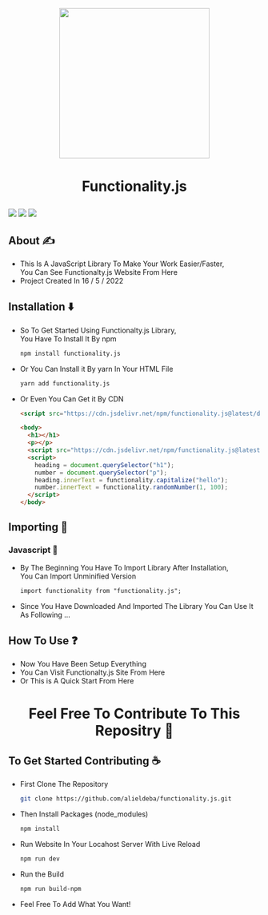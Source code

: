 <p align="center"><img width="300px" src="https://i.ibb.co/f03pXV1/js.png" /></p>

# <p align="center">Functionality.js</p>

<p float="right">
<!-- License -->
<img src="https://img.shields.io/github/license/alieldeba/functionalty.js?style=for-the-badge" />
<!-- Stars -->
 <img src="https://img.shields.io/github/stars/alieldeba/functionality.js?style=for-the-badge" />
<!-- Node Version -->
<img src="https://img.shields.io/badge/node-16.15.1-red?style=for-the-badge" />
</p>

## About ✍️

- This Is A JavaScript Library To Make Your Work Easier/Faster,<br />
  You Can See Functionalty.js Website From Here
- Project Created In 16 / 5 / 2022

## Installation ⬇️

- So To Get Started Using Functionalty.js Library,<br />
  You Have To Install It By npm
  ```sh
  npm install functionality.js
  ```
- Or You Can Install it By yarn In Your HTML File

  ```sh
  yarn add functionality.js
  ```
  
- Or Even You Can Get it By CDN

  ```html
  <script src="https://cdn.jsdelivr.net/npm/functionality.js@latest/dist/functionality.min.js"></script>
  ```
  ```html
  <body>
    <h1></h1>
    <p></p>
    <script src="https://cdn.jsdelivr.net/npm/functionality.js@latest/dist/functionality.min.js"></script>
    <script>
      heading = document.querySelector("h1");
      number = document.querySelector("p");
      heading.innerText = functionality.capitalize("hello");
      number.innerText = functionality.randomNumber(1, 100);
    </script>
  </body>
  ```

## Importing 🦐

### Javascript 💛

- By The Beginning You Have To Import Library After Installation,<br />
  You Can Import Unminified Version

  ```html
  import functionality from "functionality.js";
  ```

- Since You Have Downloaded And Imported The Library You Can Use It As Following ...

## How To Use ❓

- Now You Have Been Setup Everything
- You Can Visit Functionalty.js Site From Here
- Or This is A Quick Start From Here

# <p align="center">Feel Free To Contribute To This Repositry 🤝</p>

## To Get Started Contributing ☕

- First Clone The Repository

  ```sh
  git clone https://github.com/alieldeba/functionality.js.git
  ```

- Then Install Packages (node_modules)

  ```sh
  npm install
  ```

- Run Website In Your Locahost Server With Live Reload

  ```sh
  npm run dev
  ```
  
- Run the Build

  ```sh
  npm run build-npm
  ```

- Feel Free To Add What You Want!
